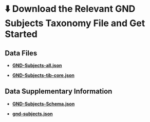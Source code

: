 # ⬇️ Download the Relevant GND Subjects Taxonomy File and Get Started

## Data Files

- [**GND-Subjects-all.json**](https://github.com/jd-coderepos/llms4subjects/blob/main/shared-task-datasets/GND/datatset/GND-Subjects-all.json)

- [**GND-Subjects-tib-core.json**](https://github.com/jd-coderepos/llms4subjects/blob/main/shared-task-datasets/GND/datatset/GND-Subjects-tib-core.json)

## Data Supplementary Information

- [**GND-Subjects-Schema.json**](https://github.com/jd-coderepos/llms4subjects/blob/main/shared-task-datasets/GND/datatset/GND-Subjects-Schema.json)

- [**gnd-subjects.json**](https://github.com/jd-coderepos/llms4subjects/blob/main/shared-task-datasets/GND/datatset/gnd-subjects.json)